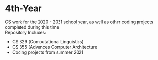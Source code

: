 # 4th-Year
CS work for the 2020 - 2021 school year, as well as other coding projects completed during this time
<br> Repository Includes:
- CS 329 (Computational Linguistics)
- CS 355 (Advances Computer Architecture
- Coding projects from summer 2021
